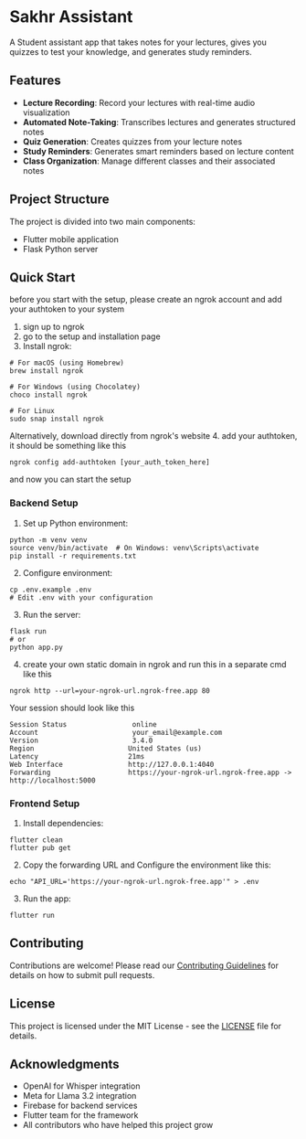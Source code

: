 # Sakhr Assistant

A Student assistant app that takes notes for your lectures, gives you quizzes to test your knowledge, and generates study reminders.

## Features

- **Lecture Recording**: Record your lectures with real-time audio visualization
- **Automated Note-Taking**: Transcribes lectures and generates structured notes
- **Quiz Generation**: Creates quizzes from your lecture notes
- **Study Reminders**: Generates smart reminders based on lecture content
- **Class Organization**: Manage different classes and their associated notes

## Project Structure

The project is divided into two main components:

- Flutter mobile application
- Flask Python server

## Quick Start

before you start with the setup, please create an ngrok account and add your authtoken to your system
1. sign up to ngrok
2. go to the setup and installation page
3. Install ngrok:
```
# For macOS (using Homebrew)
brew install ngrok

# For Windows (using Chocolatey)
choco install ngrok

# For Linux
sudo snap install ngrok
```
Alternatively, download directly from ngrok's website
4. add your authtoken, it should be something like this
```
ngrok config add-authtoken [your_auth_token_here]
```
and now you can start the setup

### Backend Setup

1. Set up Python environment:
```
python -m venv venv
source venv/bin/activate  # On Windows: venv\Scripts\activate
pip install -r requirements.txt
```

2. Configure environment:
```
cp .env.example .env
# Edit .env with your configuration
```

3. Run the server:
```
flask run
# or
python app.py
```

4. create your own static domain in ngrok and run this in a separate cmd like this
```
ngrok http --url=your-ngrok-url.ngrok-free.app 80
```
Your session should look like this
```
Session Status                online
Account                       your_email@example.com
Version                       3.4.0
Region                       United States (us)
Latency                      21ms
Web Interface                http://127.0.0.1:4040
Forwarding                   https://your-ngrok-url.ngrok-free.app -> http://localhost:5000
```

### Frontend Setup

1. Install dependencies:
```
flutter clean
flutter pub get
```

2. Copy the forwarding URL and Configure the environment like this:
```
echo "API_URL='https://your-ngrok-url.ngrok-free.app'" > .env
```

3. Run the app:
```
flutter run
```

## Contributing

Contributions are welcome! Please read our [Contributing Guidelines](CONTRIBUTING.md) for details on how to submit pull requests.

## License

This project is licensed under the MIT License - see the [LICENSE](LICENSE) file for details.

## Acknowledgments

- OpenAI for Whisper integration
- Meta for Llama 3.2 integration
- Firebase for backend services
- Flutter team for the framework
- All contributors who have helped this project grow
